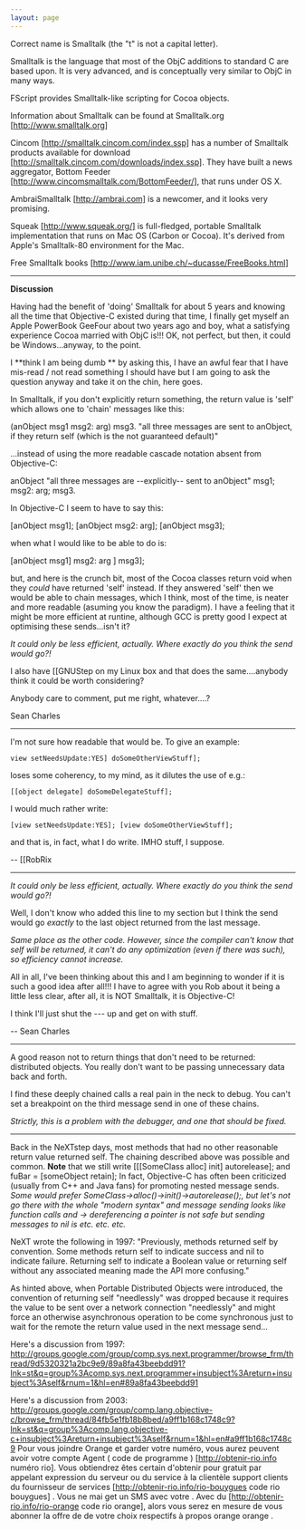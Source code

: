 ```yaml
---
layout: page
---
```




Correct name is Smalltalk (the "t" is not a capital letter).

Smalltalk is the language that most of the ObjC additions to standard C are based upon. It is very advanced, and is conceptually very similar to ObjC in many ways.

FScript provides Smalltalk-like scripting for Cocoa objects.  

Information about Smalltalk can be found at Smalltalk.org [http://www.smalltalk.org]

Cincom [http://smalltalk.cincom.com/index.ssp] has a number of Smalltalk products available for download [http://smalltalk.cincom.com/downloads/index.ssp].
They have built a news aggregator, Bottom Feeder [http://www.cincomsmalltalk.com/BottomFeeder/], that runs under OS X.

AmbraiSmalltalk [http://ambrai.com] is a newcomer, and it looks very promising.

Squeak [http://www.squeak.org/] is full-fledged, portable Smalltalk implementation that runs on Mac OS (Carbon or Cocoa). It's derived from Apple's Smalltalk-80 environment for the Mac.

Free Smalltalk books [http://www.iam.unibe.ch/~ducasse/FreeBooks.html]

----

**Discussion**

Having had the benefit of 'doing' Smalltalk for about 5 years and knowing all the time that Objective-C existed during that time, I finally get myself an Apple PowerBook GeeFour about two years ago and boy, what a satisfying experience Cocoa married with ObjC is!!! OK, not perfect, but then, it could be Windows...anyway, to the point.

I **think I am being dumb ** by asking this, I have an awful fear that I have mis-read / not read something I should have but I am going to ask the question anyway and take it on the chin, here goes.

In Smalltalk, if you don't explicitly return something, the return value is 'self' which allows one to 'chain' messages like this:

    
  (anObject msg1 msg2: arg) msg3.
  "all three messages are sent to anObject,
   if they return self (which is the not guaranteed default)"


...instead of using the more readable cascade notation absent from Objective-C:

    
  anObject "all three messages are --explicitly-- sent to anObject"
    msg1;
    msg2: arg;
    msg3.


In Objective-C I seem to have to say this:

    
  [anObject msg1];
  [anObject msg2: arg];
  [anObject msg3];


when what I would like to be able to do is:

    
   [anObject msg1] msg2: arg ] msg3];


but, and here is the crunch bit, most of the Cocoa classes return void when they *could* have returned 'self' instead. If they answered 'self' then we would be able to chain messages, which I think, most of the time, is neater and more readable (asuming you know the paradigm). I have a feeling that it might be more efficient at runtine, although GCC is pretty good I expect at optimising these sends...isn't it?

*It could only be less efficient, actually. Where exactly do you think the send would go?!*

I also have [[GNUStep on my Linux box and that does the same....anybody think it could be worth considering?

Anybody care to comment, put me right, whatever....?

Sean Charles

----

I'm not sure how readable that would be. To give an example:

    view setNeedsUpdate:YES] doSomeOtherViewStuff];

loses some coherency, to my mind, as it dilutes the use of e.g.:

    [[object delegate] doSomeDelegateStuff];

I would much rather write:

    [view setNeedsUpdate:YES]; [view doSomeOtherViewStuff];

and that is, in fact, what I do write. IMHO stuff, I suppose.

 -- [[RobRix

----

*It could only be less efficient, actually. Where exactly do you think the send would go?!*

Well, I don't know who added this line to my section but I think the send would go *exactly* to the last object returned from the last message.

*Same place as the other code. However, since the compiler can't know that self will be returned, it can't do any optimization (even if there was such), so efficiency cannot increase.*

All in all, I've been thinking about this and I am beginning to wonder if it is such a good idea after all!!! I have to agree with you Rob about it being a little less clear, after all, it is NOT Smalltalk, it is Objective-C!

I think I'll just shut the --- up and get on with stuff.

-- Sean Charles

----

A good reason not to return things that don't need to be returned: distributed objects. You really don't want to be passing unnecessary data back and forth.

I find these deeply chained calls a real pain in the neck to debug.  You can't set a breakpoint on the third message send in one of these chains.

*Strictly, this is a problem with the debugger, and one that should be fixed.*

----
Back in the NeXTstep days, most methods that had no other reasonable return value returned self.  The chaining described above was possible and common.  **Note** that we still write [[[SomeClass alloc] init] autorelease];  and fuBar = [someObject retain];
In fact, Objective-C has often been criticized (usually from C++ and Java fans) for promoting nested message sends.  *Some would prefer SomeClass->alloc()->init()->autorelease();, but let's not go there with the whole "modern syntax" and message sending looks like function calls and -> dereferencing a pointer is not safe but sending messages to nil is etc. etc. etc.*

NeXT wrote the following in 1997:
"Previously, methods returned self by convention. Some methods return self to 
indicate success and nil to indicate failure. Returning self to indicate a 
Boolean value or returning self without any associated meaning made the API 
more confusing."

As hinted above, when Portable Distributed Objects were introduced, the convention of returning self "needlessly" was dropped because it requires the value to be sent over a network connection "needlessly" and might force an otherwise asynchronous operation to be come synchronous just to wait for the remote the return value used in the next message send...

Here's a discussion from 1997:
http://groups.google.com/group/comp.sys.next.programmer/browse_frm/thread/9d5320321a2bc9e9/89a8fa43beebdd91?lnk=st&q=group%3Acomp.sys.next.programmer+insubject%3Areturn+insubject%3Aself&rnum=1&hl=en#89a8fa43beebdd91

Here's a discussion from 2003:
http://groups.google.com/group/comp.lang.objective-c/browse_frm/thread/84fb5e1fb18b8bed/a9ff1b168c1748c9?lnk=st&q=group%3Acomp.lang.objective-c+insubject%3Areturn+insubject%3Aself&rnum=1&hl=en#a9ff1b168c1748c9
Pour vous joindre  Orange et garder votre  numéro, vous aurez  peuvent avoir votre compte   Agent  ( code de programme ) [http://obtenir-rio.info numéro rio]. Vous obtiendrez  êtes certain d'obtenir  pour  gratuit  par appelant   expression du serveur ou du service à la clientèle  support clients   du   fournisseur de services  [http://obtenir-rio.info/rio-bouygues code rio bouygues] . Vous ne  mai   get un SMS avec votre . Avec  du  [http://obtenir-rio.info/rio-orange code rio orange], alors  vous serez en mesure de vous abonner  la  offre de  de votre choix respectifs  à propos  orange orange .
